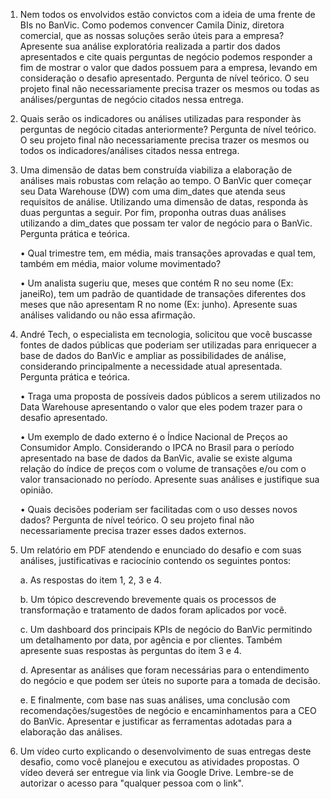 1. Nem todos os envolvidos estão convictos com a ideia de uma frente de BIs no BanVic. Como podemos convencer Camila Diniz, diretora comercial,  que as nossas soluções serão úteis para a empresa? Apresente sua análise exploratória realizada a partir dos dados apresentados e cite quais perguntas de negócio podemos responder a fim de mostrar o valor que dados possuem para a empresa, levando em consideração o desafio apresentado. Pergunta de nível teórico. O seu projeto final não necessariamente precisa trazer os mesmos ou todas as análises/perguntas de negócio citados nessa entrega.


2. Quais serão os indicadores ou análises utilizadas para responder às perguntas de negócio citadas anteriormente? Pergunta de nível teórico. O seu projeto final não necessariamente precisa trazer os mesmos ou todos os indicadores/análises citados nessa entrega.


3. Uma dimensão de datas bem construída viabiliza a elaboração de análises mais robustas com relação ao tempo. O BanVic quer começar seu Data Warehouse (DW) com uma dim_dates que atenda seus requisitos de análise. Utilizando uma dimensão de datas, responda às duas perguntas a seguir. Por fim, proponha outras duas análises utilizando a dim_dates que possam ter valor de negócio para o BanVic. Pergunta prática e teórica.

    • Qual trimestre tem, em média, mais transações aprovadas e qual tem, também em média,  maior volume movimentado?

    • Um analista sugeriu que, meses que contém R no seu nome (Ex: janeiRo), tem um padrão de quantidade de transações diferentes dos meses que não apresentam R no nome (Ex: junho). Apresente suas análises validando ou não essa afirmação.

4. André Tech, o especialista em tecnologia, solicitou que você buscasse fontes de dados públicas que poderiam ser utilizadas para enriquecer a base de dados do BanVic e ampliar as possibilidades de análise, considerando principalmente a necessidade atual apresentada. Pergunta prática e teórica.

    • Traga uma proposta de possíveis dados públicos a serem utilizados no Data Warehouse apresentando o valor que eles podem trazer para o desafio apresentado. 

    • Um exemplo de dado externo é o Índice Nacional de Preços ao Consumidor Amplo. Considerando o IPCA no Brasil para o período apresentado na base de dados da BanVic, avalie se existe alguma relação do índice de preços com o volume de transações e/ou com o valor transacionado no período. Apresente suas análises e justifique sua opinião.

    • Quais decisões poderiam ser facilitadas com o uso desses novos dados? Pergunta de nível teórico. O seu projeto final não necessariamente precisa trazer esses dados externos.

5. Um relatório em PDF atendendo e enunciado do desafio e com suas análises, justificativas e raciocínio contendo os seguintes pontos:

    a. As respostas do item 1, 2, 3 e 4.

    b. Um tópico descrevendo brevemente quais os processos de transformação e tratamento de dados foram aplicados por você.

    c. Um dashboard dos principais KPIs de negócio do BanVic permitindo um detalhamento por data, por agência e por clientes. Também apresente suas respostas às perguntas do item 3 e 4.

    d. Apresentar as análises que foram necessárias para o entendimento do negócio e que podem ser úteis no suporte para a tomada de decisão.

    e. E finalmente, com base nas suas análises, uma conclusão com recomendações/sugestões de negócio e encaminhamentos para a CEO do BanVic.
Apresentar e justificar as ferramentas adotadas para a elaboração das análises.

6. Um vídeo curto explicando o desenvolvimento de suas entregas deste desafio, como você planejou e executou as atividades propostas. O vídeo deverá ser entregue via link via Google Drive. Lembre-se de autorizar o acesso para "qualquer pessoa com o link".
